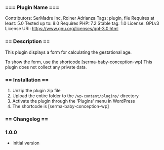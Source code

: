 ### === Plugin Name ===
Contributors: SerMadre Inc, Roiner Adrianza
Tags: plugin, file
Requires at least: 5.0
Tested up to: 8.0
Requires PHP: 7.2
Stable tag: 1.0
License: GPLv3
License URI: https://www.gnu.org/licenses/gpl-3.0.html

### == Description ==

This plugin displays a form for  calculating the gestational age. 

To show the form, use the shortcode [serma-baby-conception-wp] 
This plugin does not collect any private data.


### == Installation ==

1. Unzip the plugin zip file
2. Upload the entire folder to the `/wp-content/plugins/` directory
3. Activate the plugin through the 'Plugins' menu in WordPress
4. The shortcode is [serma-baby-conception-wp] 


### == Changelog ==

### 1.0.0
* Initial version
